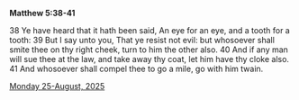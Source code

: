 **Matthew 5:38-41**

38 Ye have heard that it hath been said, An eye for an eye, and a tooth for a tooth: 39 But I say unto you, That ye resist not evil: but whosoever shall smite thee on thy right cheek, turn to him the other also. 40 And if any man will sue thee at the law, and take away thy coat, let him have thy cloke also. 41 And whosoever shall compel thee to go a mile, go with him twain.

[Monday 25-August, 2025](https://getbible.life/kjv/Matthew/5/38-41)
